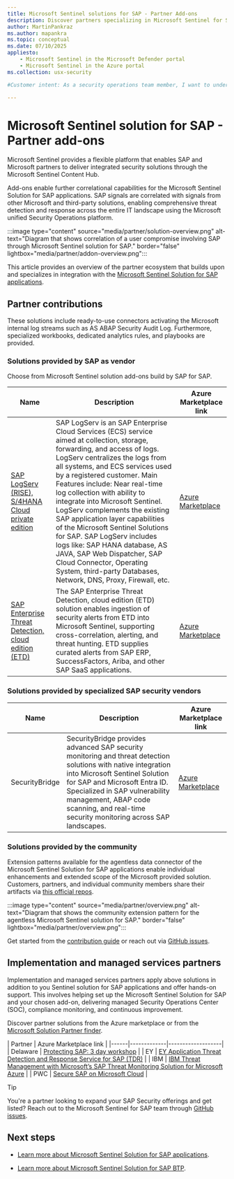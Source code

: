 ```yaml
---
title: Microsoft Sentinel solutions for SAP - Partner Add-ons
description: Discover partners specializing in Microsoft Sentinel for SAP integration solutions, consulting, and managed services.
author: MartinPankraz
ms.author: mapankra
ms.topic: conceptual
ms.date: 07/10/2025
appliesto:
    - Microsoft Sentinel in the Microsoft Defender portal
    - Microsoft Sentinel in the Azure portal
ms.collection: usx-security

#Customer intent: As a security operations team member, I want to understand the partner landscape and add-ons available to the SAP capabilities of Microsoft Sentinel Solution for SAP.

---
```


# Microsoft Sentinel solution for SAP - Partner add-ons

Microsoft Sentinel provides a flexible platform that enables SAP and Microsoft partners to deliver integrated security solutions through the Microsoft Sentinel Content Hub. 

Add-ons enable further correlational capabilities for the Microsoft Sentinel Solution for SAP applications. SAP signals are correlated with signals from other Microsoft and third-party solutions, enabling comprehensive threat detection and response across the entire IT landscape using the Microsoft unified Security Operations platform.

:::image type="content" source="media/partner/solution-overview.png" alt-text="Diagram that shows correlation of a user compromise involving SAP through Microsoft Sentinel solution for SAP." border="false" lightbox="media/partner/addon-overview.png":::

This article provides an overview of the partner ecosystem that builds upon and specializes in integration with the [Microsoft Sentinel Solution for SAP applications](solution-overview.md).

## Partner contributions

These solutions include ready-to-use connectors activating the Microsoft internal log streams such as AS ABAP Security Audit Log. Furthermore, specialized workbooks, dedicated analytics rules, and playbooks are provided.

### Solutions provided by SAP as vendor

Choose from Microsoft Sentinel solution add-ons build by SAP for SAP.

| Name | Description | Azure Marketplace link |
|------|-------------|-------------------|
| [SAP LogServ (RISE), S/4HANA Cloud private edition](https://community.sap.com/t5/enterprise-resource-planning-blog-posts-by-sap/sap-logserv-integration-with-microsoft-sentinel-for-sap-rise-customers-is/bc-p/14089301) | SAP LogServ is an SAP Enterprise Cloud Services (ECS) service aimed at collection, storage, forwarding, and access of logs. LogServ centralizes the logs from all systems, and ECS services used by a registered customer. Main Features include: Near real-time log collection with ability to integrate into Microsoft Sentinel. LogServ complements the existing SAP application layer capabilities of the Microsoft Sentinel Solutions for SAP. SAP LogServ includes logs like: SAP HANA database, AS JAVA, SAP Web Dispatcher, SAP Cloud Connector, Operating System, third-party Databases, Network, DNS, Proxy, Firewall, etc. | [Azure Marketplace](https://azuremarketplace.microsoft.com/marketplace/apps/sap_jasondau.azure-sentinel-solution-saplogserv?tab=Overview) |
| [SAP Enterprise Threat Detection, cloud edition (ETD)](https://community.sap.com/t5/enterprise-resource-planning-blog-posts-by-sap/sap-enterprise-threat-detection-cloud-edition-joins-forces-with-microsoft/ba-p/13942075) | The SAP Enterprise Threat Detection, cloud edition (ETD) solution enables ingestion of security alerts from ETD into Microsoft Sentinel, supporting cross-correlation, alerting, and threat hunting. ETD supplies curated alerts from SAP ERP, SuccessFactors, Ariba, and other SAP SaaS applications. | [Azure Marketplace](https://azuremarketplace.microsoft.com/marketplace/apps/sap_jasondau.azure-sentinel-solution-sapetd?tab=Overview) |

### Solutions provided by specialized SAP security vendors

| Name | Description | Azure Marketplace link |
|------|-------------|-------------------|
| SecurityBridge | SecurityBridge provides advanced SAP security monitoring and threat detection solutions with native integration into Microsoft Sentinel Solution for SAP and Microsoft Entra ID. Specialized in SAP vulnerability management, ABAP code scanning, and real-time security monitoring across SAP landscapes. | [Azure Marketplace](https://azuremarketplace.microsoft.com/marketplace/apps/securitybridge1647511278080.securitybridge-sentinel-app-1?tab=Overview) |

### Solutions provided by the community

Extension patterns available for the agentless data connector of the Microsoft Sentinel Solution for SAP applications enable individual enhancements and extended scope of the Microsoft provided solution. Customers, partners, and individual community members share their artifacts via [this official repos](https://github.com/Azure-Samples/Sentinel-For-SAP-Community).

:::image type="content" source="media/partner/overview.png" alt-text="Diagram that shows the community extension pattern for the agentless Microsoft Sentinel solution for SAP." border="false" lightbox="media/partner/overview.png":::

Get started from the [contribution guide](https://github.com/Azure-Samples/Sentinel-For-SAP-Community?tab=readme-ov-file#contributing-) or reach out via [GitHub issues](https://github.com/Azure-Samples/Sentinel-For-SAP-Community/issues).

## Implementation and managed services partners 

Implementation and managed services partners apply above solutions in addition to you Sentinel solution for SAP applications and offer hands-on support. This involves helping set up the Microsoft Sentinel Solution for SAP and your chosen add-on, delivering managed Security Operations Center (SOC), compliance monitoring, and continuous improvement.

Discover partner solutions from the Azure marketplace or from the [Microsoft Solution Partner finder](https://appsource.microsoft.com/marketplace/partner-dir).

| Partner | Azure Marketplace link |
|------|-------------|-------------------|
| Delaware | [Protecting SAP: 3 day workshop](https://azuremarketplace.microsoft.com/marketplace/consulting-services/delaware.sec_protect_sap?search=Delaware&page=1) |
| EY | [EY Application Threat Detection and Response Service for SAP (TDR)](https://azuremarketplace.microsoft.com/marketplace/apps/ey_global.ey_application_tdr_for_sap?tab=Overview) |
| IBM | [IBM Threat Management with Microsoft’s SAP Threat Monitoring Solution for Microsoft Azure](https://azuremarketplace.microsoft.com/marketplace/consulting-services/ibm-ny-armonk-hq-6205522-ibmsecurity-xftm.ibm-security-svcs-threatmanagement-sapthreatmon?page=1&search=ibm%20security%20services) |
| PWC | [Secure SAP on Microsoft Cloud](https://azuremarketplace.microsoft.com/marketplace/apps/pwc.secure_sap_on_microsoft_cloud?tab=Overview) |

> [!TIP]
> You're a partner looking to expand your SAP Security offerings and get listed? Reach out to the Microsoft Sentinel for SAP team through [GitHub issues](https://github.com/Azure-Samples/Sentinel-For-SAP-Community/issues).

## Next steps

- [Learn more about Microsoft Sentinel Solution for SAP applications](solution-overview.md).

- [Learn more about Microsoft Sentinel Solution for SAP BTP](sap-btp-solution-overview.md).
